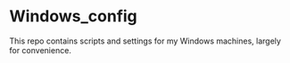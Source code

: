 # Windows_config
This repo contains scripts and settings for my Windows machines, largely for convenience. 
